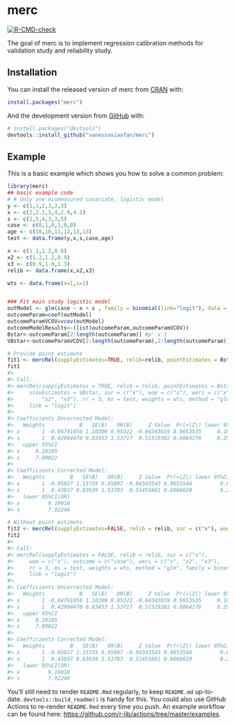 
# merc

<!-- badges: start -->

[![R-CMD-check](https://github.com/vanessaxiaofan/merc/workflows/R-CMD-check/badge.svg)](https://github.com/vanessaxiaofan/merc/actions)
<!-- badges: end -->

The goal of merc is to implement regression calibration methods for
validation study and reliability study.

## Installation

You can install the released version of merc from
[CRAN](https://CRAN.R-project.org) with:

``` r
install.packages("merc")
```

And the development version from [GitHub](https://github.com/) with:

``` r
# install.packages("devtools")
devtools::install_github("vanessaxiaofan/merc")
```

## Example

This is a basic example which shows you how to solve a common problem:

``` r
library(merc)
## basic example code
# # Only one mismeasured covariate, logistic model
y <- c(1,1,2,3,2,3)
x <- c(2,2.1,3,4,2.9,4.1)
s <- c(2,5,4,3,3,5)
case <- c(0,1,0,1,0,0)
age <- c(10,10,11,12,13,13)
test <- data.frame(y,x,s,case,age)

x <- c(1.1,1.2,0.8)
x2 <- c(1.2,1.2,0.9)
x3 <- c(0.9,1.0,1.3)
relib <- data.frame(x,x2,x3)

wts <- data.frame(x=1,s=1)


### Fit main study logistic model
outModel <- glm(case ~ x + s , family = binomial(link="logit"), data = test)
outcomeParam=coef(outModel)
outcomeParamVCOV=vcov(outModel)
outcomeModelResults<-(list(outcomeParam,outcomeParamVCOV))
Bstar<-outcomeParam[2:length(outcomeParam)] #p' x 1
VBstar<-outcomeParamVCOV[2:length(outcomeParam),2:length(outcomeParam)] # p' x p'

# Provide point estimate
fit1 <- mercRel(supplyEstimates=TRUE, relib=relib, pointEstimates = Bstar, vcovEstimates = VBstar, sur = c("x"), woe = c("s"), weri = c("x","x2","x3"), rr=3, ms=test, weights=wts,link = "logit",method = "glm" )
fit1
#> 
#> Call:
#> mercRel(supplyEstimates = TRUE, relib = relib, pointEstimates = Bstar, 
#>     vcovEstimates = VBstar, sur = c("x"), woe = c("s"), weri = c("x", 
#>         "x2", "x3"), rr = 3, ms = test, weights = wts, method = "glm", 
#>     link = "logit")
#> 
#> Coefficients Uncorrected Model:
#>   Weights           B   SE(B)   OR(B)     Z Value  Pr(>|Z|) lower 95%CI
#> x       1 -0.04791056 1.10300 0.95322 -0.04343659 0.9653535     0.10972
#> s       1  0.42994470 0.83453 1.53717  0.51519382 0.6064176     0.29947
#>   upper 95%CI
#> x     8.28105
#> s     7.89022
#> 
#> Coefficients Corrected Model:
#>   Weights        B   SE(B)   OR(B)     Z Value  Pr(>|Z|) lower 95%CI(OR)
#> x       1 -0.05027 1.15735 0.95097 -0.04343543 0.9653544         0.09840
#> s       1  0.43037 0.83639 1.53783  0.51455661 0.6068629         0.29851
#>   lower 95%CI(OR)
#> x         9.19018
#> s         7.92240

# Without point estimate
fit2 <- mercRel(supplyEstimates=FALSE, relib = relib, sur = c("x"), woe = c("s"), weri = c("x","x2","x3"), outcome = c("case"), rr=3, ms=test,method = "glm", family = binomial, link = "logit", weights=wts)
fit2
#> 
#> Call:
#> mercRel(supplyEstimates = FALSE, relib = relib, sur = c("x"), 
#>     woe = c("s"), outcome = c("case"), weri = c("x", "x2", "x3"), 
#>     rr = 3, ms = test, weights = wts, method = "glm", family = binomial, 
#>     link = "logit")
#> 
#> Coefficients Uncorrected Model:
#>   Weights           B   SE(B)   OR(B)     Z Value  Pr(>|Z|) lower 95%CI
#> x       1 -0.04791056 1.10300 0.95322 -0.04343659 0.9653535     0.10972
#> s       1  0.42994470 0.83453 1.53717  0.51519382 0.6064176     0.29947
#>   upper 95%CI
#> x     8.28105
#> s     7.89022
#> 
#> Coefficients Corrected Model:
#>   Weights        B   SE(B)   OR(B)     Z Value  Pr(>|Z|) lower 95%CI(OR)
#> x       1 -0.05027 1.15735 0.95097 -0.04343543 0.9653544         0.09840
#> s       1  0.43037 0.83639 1.53783  0.51455661 0.6068629         0.29851
#>   lower 95%CI(OR)
#> x         9.19018
#> s         7.92240
```

You’ll still need to render `README.Rmd` regularly, to keep `README.md`
up-to-date. `devtools::build_readme()` is handy for this. You could also
use GitHub Actions to re-render `README.Rmd` every time you push. An
example workflow can be found here:
<https://github.com/r-lib/actions/tree/master/examples>.
